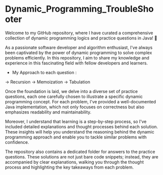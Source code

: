 # Dynamic_Programming_TroubleShooter

Welcome to my GitHub repository, where I have curated a comprehensive collection of dynamic programming logics and practice questions in Java! 🚀

As a passionate software developer and algorithm enthusiast, I've always been captivated by the power of dynamic programming to solve complex problems efficiently. In this repository, I aim to share my knowledge and experience in this fascinating field with fellow developers and learners.

+ My Approach to each question :

-> Recursion -> Memoization -> Tabulation 


Once the foundation is laid, we delve into a diverse set of practice questions, each one carefully chosen to illustrate a specific dynamic programming concept. For each problem, I've provided a well-documented Java implementation, which not only focuses on correctness but also emphasizes readability and maintainability.

Moreover, I understand that learning is a step-by-step process, so I've included detailed explanations and thought processes behind each solution. These insights will help you understand the reasoning behind the dynamic programming approach and enable you to tackle similar problems with confidence.

The repository also contains a dedicated folder for answers to the practice questions. These solutions are not just bare code snippets; instead, they are accompanied by clear explanations, walking you through the thought process and highlighting the key takeaways from each problem.
